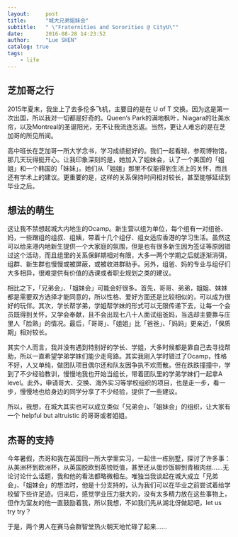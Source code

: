 ```yaml
---
layout:     post
title:      "城大兄弟姐妹会"
subtitle:   " \"Fraternities and Sororities @ CityU\""
date:       2016-08-28 14:23:52
author:     "Lue SHEN"
catalog: true
tags:
    - life
---
```


## 芝加哥之行

2015年夏末，我坐上了去多伦多飞机，主要目的是在 U of T 交换。因为这是第一次出国，所以我对一切都是好奇的。Queen‘s Park的满地枫叶，Niagara的壮美水帘，以及Montreal的圣诞阳光，无不让我流连忘返。当然，更让人难忘的是在芝加哥的所见所闻。

高中班长在芝加哥一所大学念书，学习成绩挺好的。我们一起看球，参观博物馆，那几天玩得挺开心。让我印象深刻的是，她加入了姐妹会，认了一个美国的「姐姐」和一个韩国的「妹妹」。她们从「姐姐」那里不仅能得到生活上的关怀，而且还有学术上的建议。更重要的是，这样的关系保持时间相对较长，甚至能够延续到毕业之后。

## 想法的萌生
这让我不禁想起城大内地生的Ocamp。新生营以组为单位，每个组有一对组爸、妈，一些蹭组的组叔、组姨，带着十几个组仔、组女适应香港的学习生活。虽然这可以给来港内地新生提供一个大家庭的氛围，但是也有很多新生因为签证等原因错过这个活动，而且组里的关系保鲜期相对有限，大多一两个学期之后就逐渐消弭，组群、新生群也慢慢或被屏蔽，或被收进群助手。另外，组爸、妈的专业与组仔们大多相异，很难提供有价值的选课或者职业规划之类的建议。

相比之下，「兄弟会」、「姐妹会」可能会好很多。首先，哥哥、弟弟，姐姐、妹妹都是需要双方选择才能同意的，所以性格、爱好方面还是比较相似的，可以成为很好的玩伴。其次，学长帮学弟，学姐帮学妹的形式可以无限传递下去，让每一个会员既得到关怀，又学会奉献，且不会出现七八十人面试组爸妈，当选却主要靠与庄里人「脸熟」的情况。最后，「哥哥」、「姐姐」比「爸爸」、「妈妈」更亲近，「保质期」相对较长。

其实个人而言，我并没有遇到特别好的学长、学姐，大多时候都是靠自己去寻找帮助，所以一直希望学弟学妹们能少走弯路。其实我刚入学时错过了Ocamp，性格不好，人又单纯，做团队项目偶尔还和队友因争执不欢而散。但在跌跌撞撞中，学到了不少经验教训，慢慢地我也开始当组长，带着团队里的学弟学妹们一起拿A level。此外，申请哥大、交换、海外实习等学校组织的项目，也是走一步，看一步，慢慢地也给身边的同学分享了不少经验，提供了一些建议。

所以，我想，在城大其实也可以成立类似「兄弟会」、「姐妹会」的组织，让大家有一个 helpful but altruistic 的哥哥或者姐姐。

## 杰哥的支持

今年暑假，杰哥和我在英国同一所大学里实习，一起住一栋别墅，探讨了许多事：从美洲杯到欧洲杯，从英国脱欧到英镑贬值，甚至还从蛋炒饭聊到青椒肉丝……无论讨论什么话题，我和他的看法都略微相左。唯独当我谈起在城大成立「兄弟会」、「姐妹会」的想法时，他是十分支持的，认为我们可以在毕业之前尝试着给学校留下些许足迹。归来后，感觉学业压力挺大的，没有太多精力放在这些事物上，但作为室友的他一直鼓励着我，所以我想，不如我们先从湖北伢做起吧，let us try try？

于是，两个男人在赛马会群智堂热火朝天地忙碌了起来……

